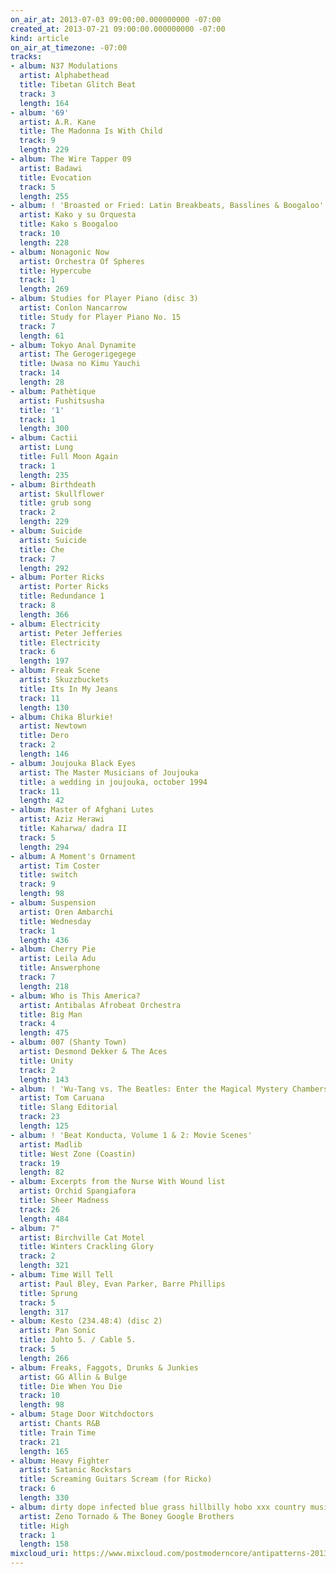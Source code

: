 ```yaml
---
on_air_at: 2013-07-03 09:00:00.000000000 -07:00
created_at: 2013-07-21 09:00:00.000000000 -07:00
kind: article
on_air_at_timezone: -07:00
tracks:
- album: N37 Modulations
  artist: Alphabethead
  title: Tibetan Glitch Beat
  track: 3
  length: 164
- album: '69'
  artist: A.R. Kane
  title: The Madonna Is With Child
  track: 9
  length: 229
- album: The Wire Tapper 09
  artist: Badawi
  title: Evocation
  track: 5
  length: 255
- album: ! 'Broasted or Fried: Latin Breakbeats, Basslines & Boogaloo'
  artist: Kako y su Orquesta
  title: Kako s Boogaloo
  track: 10
  length: 228
- album: Nonagonic Now
  artist: Orchestra Of Spheres
  title: Hypercube
  track: 1
  length: 269
- album: Studies for Player Piano (disc 3)
  artist: Conlon Nancarrow
  title: Study for Player Piano No. 15
  track: 7
  length: 61
- album: Tokyo Anal Dynamite
  artist: The Gerogerigegege
  title: Uwasa no Kimu Yauchi
  track: 14
  length: 28
- album: Pathètique
  artist: Fushitsusha
  title: '1'
  track: 1
  length: 300
- album: Cactii
  artist: Lung
  title: Full Moon Again
  track: 1
  length: 235
- album: Birthdeath
  artist: Skullflower
  title: grub song
  track: 2
  length: 229
- album: Suicide
  artist: Suicide
  title: Che
  track: 7
  length: 292
- album: Porter Ricks
  artist: Porter Ricks
  title: Redundance 1
  track: 8
  length: 366
- album: Electricity
  artist: Peter Jefferies
  title: Electricity
  track: 6
  length: 197
- album: Freak Scene
  artist: Skuzzbuckets
  title: Its In My Jeans
  track: 11
  length: 130
- album: Chika Blurkie!
  artist: Newtown
  title: Dero
  track: 2
  length: 146
- album: Joujouka Black Eyes
  artist: The Master Musicians of Joujouka
  title: a wedding in joujouka, october 1994
  track: 11
  length: 42
- album: Master of Afghani Lutes
  artist: Aziz Herawi
  title: Kaharwa/ dadra II
  track: 5
  length: 294
- album: A Moment's Ornament
  artist: Tim Coster
  title: switch
  track: 9
  length: 98
- album: Suspension
  artist: Oren Ambarchi
  title: Wednesday
  track: 1
  length: 436
- album: Cherry Pie
  artist: Leila Adu
  title: Answerphone
  track: 7
  length: 218
- album: Who is This America?
  artist: Antibalas Afrobeat Orchestra
  title: Big Man
  track: 4
  length: 475
- album: 007 (Shanty Town)
  artist: Desmond Dekker & The Aces
  title: Unity
  track: 2
  length: 143
- album: ! 'Wu-Tang vs. The Beatles: Enter the Magical Mystery Chambers'
  artist: Tom Caruana
  title: Slang Editorial
  track: 23
  length: 125
- album: ! 'Beat Konducta, Volume 1 & 2: Movie Scenes'
  artist: Madlib
  title: West Zone (Coastin)
  track: 19
  length: 82
- album: Excerpts from the Nurse With Wound list
  artist: Orchid Spangiafora
  title: Sheer Madness
  track: 26
  length: 484
- album: 7"
  artist: Birchville Cat Motel
  title: Winters Crackling Glory
  track: 2
  length: 321
- album: Time Will Tell
  artist: Paul Bley, Evan Parker, Barre Phillips
  title: Sprung
  track: 5
  length: 317
- album: Kesto (234.48:4) (disc 2)
  artist: Pan Sonic
  title: Johto 5. / Cable 5.
  track: 5
  length: 266
- album: Freaks, Faggots, Drunks & Junkies
  artist: GG Allin & Bulge
  title: Die When You Die
  track: 10
  length: 98
- album: Stage Door Witchdoctors
  artist: Chants R&B
  title: Train Time
  track: 21
  length: 165
- album: Heavy Fighter
  artist: Satanic Rockstars
  title: Screaming Guitars Scream (for Ricko)
  track: 6
  length: 330
- album: dirty dope infected blue grass hillbilly hobo xxx country music
  artist: Zeno Tornado & The Boney Google Brothers
  title: High
  track: 1
  length: 158
mixcloud_uri: https://www.mixcloud.com/postmoderncore/antipatterns-2013-07-03/
---
```

